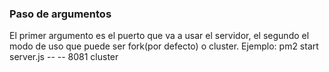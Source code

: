 ### Paso de argumentos

El primer argumento es el puerto que va a usar el servidor, el segundo el modo de uso que puede ser fork(por defecto) o cluster.
Ejemplo:
pm2 start server.js -- -- 8081 cluster